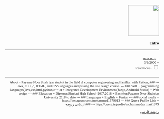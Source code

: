 <div style="direction:rtl;text-align:right;font:11px tahoma;"> 
<style>;.codebazan1 {display: none; }.read-more-target {opacity: 0; max-height: 0; font-size: 0; transition: .25s ease; }.codebazan:checked ~ .read-more-wrap .read-more-target 
  {opacity: 1; font-size: inherit; max-height: 999em; }</style>

<marquee>Welcome</marquee>
<br>
<img src="http://s14.picofile.com/file/8409832200/ft.jpg" width="100" height="100" >
<br>
### Intro
---
<br>
+ BirthDate
<br>
+ 3/9/2000
<br>
<div class="Kadr1"><div class="F5"><input type="checkbox" class="codebazan" id="post-2"/>
+Read more
<p  class="read-more-wrap" >    
  <span class="read-more-target">  
    <br>
+ single
+ Mobile:09912367869
+ Email:mohammadsarmast1379@gmail.com
+ Iran,Tehran Province,Tehran city
    </span>
                                                                                                 <hr>
                                                                                             </p>
                                                                                         </div>
                                                                                     </div>
---
### About
+ Payame Noor Shahriyar student in the field of computer engineering and familiar with Python, Java, C ++,c, HTML, and CSS languages and passing the site design course.
---
### Skill
+ programming languages(java,css,html,python,c++,c)
+ Integrated Development Environment(Jango,Andrroid Studio)
+ Web design
---
### Education
+ Diploma:Shariati High School-2017,2018
+ Bachelor:Payame Noor Shahriar University 2018 to date
---
### Languages
+ English
+ Persian
---
### social media
+ https://instagram.com/mohammad1379613
---
### Quera Profile Link
+ https://quera.ir/profile/mohammadsarmast1379
---
### ارزیابی رزومه

[رزومه فارسی](/resume-fa)
